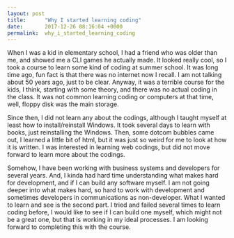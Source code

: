 ```yaml
---
layout: post
title:      "Why I started learning coding"
date:       2017-12-26 08:16:04 +0000
permalink:  why_i_started_learning_coding
---
```



When I was a kid in elementary school, I had a friend who was older than me, and showed me a CLI games he actually made. It looked really cool, so I took a course to learn some kind of coding at summer school. It was long time ago, fun fact is that there was no internet  now I recall. I am not talking about 50 years ago, just to be clear. 
Anyway, it was a terrible course for the kids, I think, starting with some theory, and there was no actual coding in the class. It was not common learning coding or computers at that time, well, floppy disk was the main storage. 

Since then, I did not learn any about the codings, although I taught myself at least how to install/reinstall Windows. It took several days to learn with books, just reinstalling the Windows. Then, some dotcom bubbles came out, I learned a little bit of html, but it was just so weird for me to look at how it is written. I was interested in learning web codings, but did not move forward to learn more about the codings. 

Somehow, I have been working with business systems and developers for several years. And, I kinda had hard time understanding what makes hard for development, and if I can build any software myself. I am not going deeper into what makes hard, so hard to work with development and sometimes developers in communications as non-developer. What I wanted to learn and see is the second part. I tried and failed several times to learn coding before, I would like to see if I can build one myself, which might not be a great one, but that is working in my ideal processes. I am looking forward to completing this with the course. 




